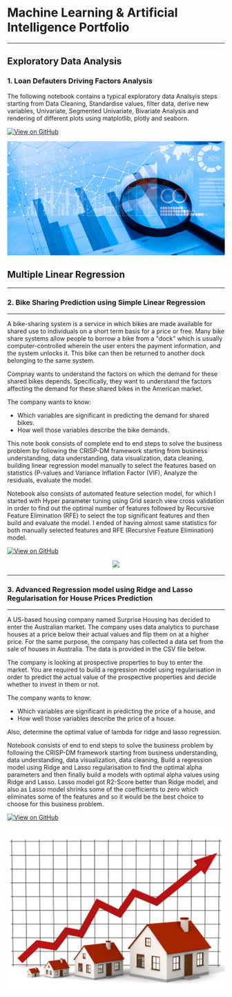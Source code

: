 # Machine Learning & Artificial Intelligence Portfolio
---
## Exploratory Data Analysis

### 1. Loan Defauters Driving Factors Analysis

The following notebook contains a typical exploratory data Analsyis steps starting from Data Cleaning, Standardise values, filter data, derive new variables, Univariate, Segmented Univariate, Bivariate Analysis and rendering of different plots using matplotlib, plotly and seaborn.

[![View on GitHub](https://img.shields.io/badge/GitHub-View_on_GitHub-blue?logo=GitHub)](https://github.com/bhogasena/Loan_Default_Analysis)

<center><img src="assets/img/EDA.jpg"/></center>

## Multiple Linear Regression

---
### 2. Bike Sharing Prediction using Simple Linear Regression
--- 

A bike-sharing system is a service in which bikes are made available for shared use to individuals on a short term basis for a price or free. Many bike share systems allow people to borrow a bike from a "dock" which is usually computer-controlled wherein the user enters the payment information, and the system unlocks it. This bike can then be returned to another dock belonging to the same system.

Compnay wants to understand the factors on which the demand for these shared bikes depends. Specifically, they want to understand the factors affecting the demand for these shared bikes in the American market.

The company wants to know:

* Which variables are significant in predicting the demand for shared bikes.
* How well those variables describe the bike demands.

This note book consists of complete end to end steps to solve the business problem by following the CRISP-DM framework starting from business understanding, data understanding, data visualization, data cleaning,  building linear regression model manually to select the features based on statistics (P-values and Variance Inflation Factor (VIF), Analyze the residuals, evaluate the model. 

Notebook also consists of automated feature selection model, for which I started with Hyper parameter tuning using Grid search view cross validation in order to find out the optimal number of features followed by Recursive Feature Elimination (RFE) to select the top significant features and then build and evaluate the model. 
I ended of having almost same statistics for both manually selected features and RFE (Recursive Feature Elimination) model.

[![View on GitHub](https://img.shields.io/badge/GitHub-View_on_GitHub-blue?logo=GitHub)](https://github.com/bhogasena/BikeSharingDemad)

<center><img src="assets/img/Bikes.jpg"/></center>

---


### 3. Advanced Regression model using Ridge and Lasso Regularisation for House Prices Prediction

--- 
A US-based housing company named Surprise Housing has decided to enter the Australian market. The company uses data analytics to purchase houses at a price below their actual values and flip them on at a higher price. For the same purpose, the company has collected a data set from the sale of houses in Australia. The data is provided in the CSV file below.
 

The company is looking at prospective properties to buy to enter the market. You are required to build a regression model using regularisation in order to predict the actual value of the prospective properties and decide whether to invest in them or not.

The company wants to know:

*   Which variables are significant in predicting the price of a house, and
*   How well those variables describe the price of a house.

Also, determine the optimal value of lambda for ridge and lasso regression.

Notebook consists of end to end steps to solve the business problem by following the CRISP-DM framework starting from business understanding, data understanding, data visualization, data cleaning, Build a regression model using Ridge and Lasso regularisation to find the optimal alpha parameters and then finally build a models with optimal alpha values using Ridge and Lasso. Lasso model got R2-Score better than Ridge model, and also as Lasso model shrinks some of the coefficients to zero which eliminates some of the features and so it would be the best choice to choose for this business problem.

[![View on GitHub](https://img.shields.io/badge/GitHub-View_on_GitHub-blue?logo=GitHub)](https://github.com/bhogasena/House-Price-Prediction)

<center><img src="assets/img/house_price.jpg"/></center>

